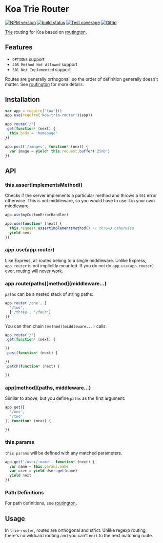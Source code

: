 # Koa Trie Router

[![NPM version][npm-image]][npm-url]
[![build status][travis-image]][travis-url]
[![Test coverage][coveralls-image]][coveralls-url]
[![Gittip][gittip-image]][gittip-url]

[Trie](http://en.wikipedia.org/wiki/Trie) routing for Koa based on [routington](https://github.com/jonathanong/routington).

## Features

- `OPTIONS` support
- `405 Method Not Allowed` support
- `501 Not Implemented` support

Routes are generally orthogonal, so the order of definition generally doesn't matter.
See [routington](https://github.com/jonathanong/routington) for more details.

## Installation

```js
var app = require('koa')()
app.use(require('koa-trie-router')(app))

app.route('/')
.get(function* (next) {
  this.body = 'homepage'
})

app.post('/images', function* (next) {
  var image = yield* this.request.buffer('25mb')
})
```

## API

### this.assertImplementsMethod()

Checks if the server implements a particular method and throws a `501` error otherwise.
This is not middleware, so you would have to use it in your own middleware.

```js
app.use(myCustomErrorHandler)

app.use(function* (next) {
  this.request.assertImplementsMethod() // throws otherwise
  yield next
})
```

### app.use(app.router)

Like Express, all routes belong to a single middleware.
Unlike Express, `app.router` is not implicitly mounted.
If you do not do `app.use(app.router)` ever,
routing will never work.

### app.route(paths)\[method\]\(middleware...\)

`paths` can be a nested stack of string paths:

```js
app.route('/one', [
  '/two',
  ['/three', '/four']
])
```

You can then chain `[method](middleware...)` calls.

```js
app.route('/')
.get(function* (next) {

})
.post(function* (next) {

})
.patch(function* (next) {

})
```

### app\[method\]\(paths, middleware...\)

Similar to above, but you define `paths` as the first argument:

```js
app.get([
  '/one',
  '/two'
], function* (next) {

})
```

### this.params

`this.params` will be defined with any matched parameters.

```js
app.get('/user/:name', function* (next) {
  var name = this.params.name
  var user = yield User.get(name)
  yield next
})
```

### Path Definitions

For path definitions, see [routington](https://github.com/jonathanong/routington).

## Usage

In `trie-router`, routes are orthogonal and strict. Unlike regexp routing, there's no wildcard routing and you can't `next` to the next matching route.

[npm-image]: https://img.shields.io/npm/v/koa-trie-router.svg?style=flat
[npm-url]: https://npmjs.org/package/koa-trie-router
[travis-image]: https://img.shields.io/travis/koajs/trie-router.svg?style=flat
[travis-url]: https://travis-ci.org/koajs/trie-router
[coveralls-image]: https://img.shields.io/coveralls/koajs/trie-router.svg?style=flat
[coveralls-url]: https://coveralls.io/r/koajs/trie-router?branch=master
[gittip-image]: https://img.shields.io/gittip/jonathanong.svg?style=flat
[gittip-url]: https://www.gittip.com/jonathanong/
